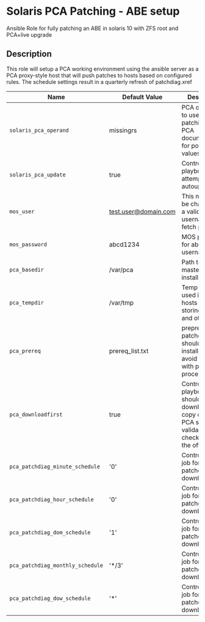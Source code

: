 # Solaris PCA Patching - ABE setup
Ansible Role for fully patching an ABE in solaris 10 with ZFS root and PCA+live upgrade

## Description

This role will setup a PCA working environment using the ansible server as a PCA proxy-style host that will push patches to hosts based on configured rules.
The schedule settings result in a quarterly refresh of patchdiag.xref

| Name           | Default Value | Description                        |
| -------------- | ------------- | -----------------------------------|
| `solaris_pca_operand` | missingrs | PCA operands to use for patching, see PCA documentation for possible values |
| `solaris_pca_update` | true | Controls if the playbook will attempt PCA autoupdate |
| `mos_user` | test.user@domain.com | This needs to be changed to a valid MOS username, to fetch patches |
| `mos_password` | abcd1234 | MOS password for above MOS username |
| `pca_basedir` | /var/pca | Path to ansible master pca installation/repo |
| `pca_tempdir` | /var/tmp | Temp dir to be used in target hosts for storing patches and other data |
| `pca_prereq` | prereq_list.txt | prepreq patches that should be installed to avoid issues with patching process |
| `pca_downloadfirst` | true | Controls if playbook should download a copy of the PCA script validated with checksum from the official site |
| `pca_patchdiag_minute_schedule` | '0' | Controls cron job for patchdiag.xref download |
| `pca_patchdiag_hour_schedule` | '0' | Controls cron job for patchdiag.xref download |
| `pca_patchdiag_dom_schedule` | '1' | Controls cron job for patchdiag.xref download |
| `pca_patchdiag_monthly_schedule` | '*/3' | Controls cron job for patchdiag.xref download |
| `pca_patchdiag_dow_schedule` | '*' | Controls cron job for patchdiag.xref download |
